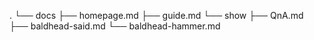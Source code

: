 .
└── docs
    ├── homepage.md
    ├── guide.md
    └── show
        ├── QnA.md
        ├── baldhead-said.md
        └── baldhead-hammer.md
